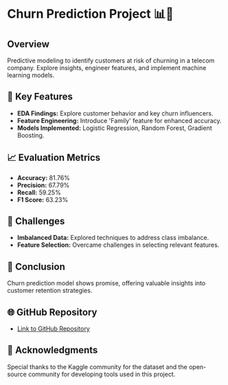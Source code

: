 # Churn Prediction Project 📊🤖

## Overview
Predictive modeling to identify customers at risk of churning in a telecom company. Explore insights, engineer features, and implement machine learning models.

## 🚀 Key Features
- **EDA Findings:** Explore customer behavior and key churn influencers.
- **Feature Engineering:** Introduce 'Family' feature for enhanced accuracy.
- **Models Implemented:** Logistic Regression, Random Forest, Gradient Boosting.

## 📈 Evaluation Metrics
- **Accuracy:** 81.76%
- **Precision:** 67.79%
- **Recall:** 59.25%
- **F1 Score:** 63.23%


## 🤔 Challenges
- **Imbalanced Data:** Explored techniques to address class imbalance.
- **Feature Selection:** Overcame challenges in selecting relevant features.

## 🎉 Conclusion
Churn prediction model shows promise, offering valuable insights into customer retention strategies.

## 🌐 GitHub Repository
- [Link to GitHub Repository](https://github.com/saatvik25/churn-prediction-project)

## 🙌 Acknowledgments
Special thanks to the Kaggle community for the dataset and the open-source community for developing tools used in this project.

